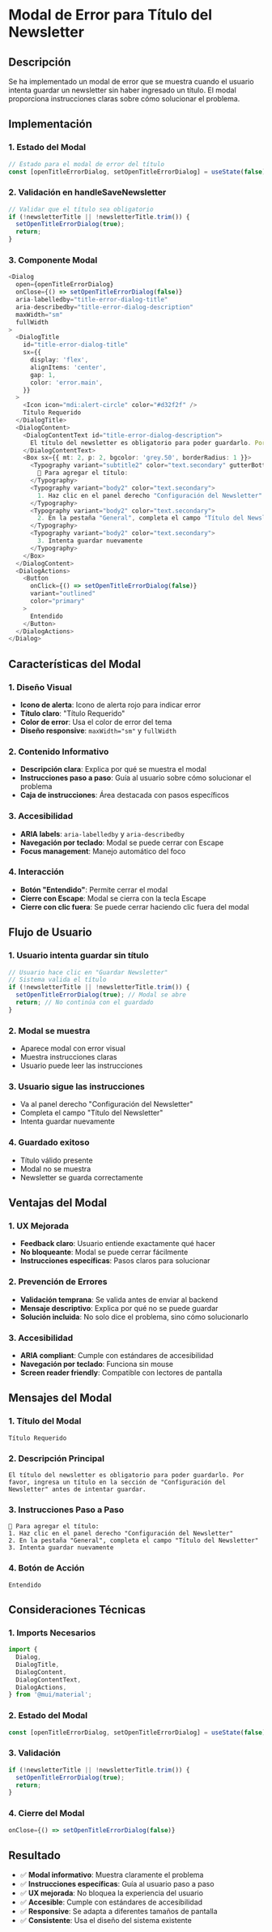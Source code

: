 # Modal de Error para Título del Newsletter

## Descripción

Se ha implementado un modal de error que se muestra cuando el usuario intenta guardar un newsletter sin haber ingresado un título. El modal proporciona instrucciones claras sobre cómo solucionar el problema.

## Implementación

### 1. **Estado del Modal**

```typescript
// Estado para el modal de error del título
const [openTitleErrorDialog, setOpenTitleErrorDialog] = useState(false);
```

### 2. **Validación en handleSaveNewsletter**

```typescript
// Validar que el título sea obligatorio
if (!newsletterTitle || !newsletterTitle.trim()) {
  setOpenTitleErrorDialog(true);
  return;
}
```

### 3. **Componente Modal**

```typescript
<Dialog
  open={openTitleErrorDialog}
  onClose={() => setOpenTitleErrorDialog(false)}
  aria-labelledby="title-error-dialog-title"
  aria-describedby="title-error-dialog-description"
  maxWidth="sm"
  fullWidth
>
  <DialogTitle
    id="title-error-dialog-title"
    sx={{
      display: 'flex',
      alignItems: 'center',
      gap: 1,
      color: 'error.main',
    }}
  >
    <Icon icon="mdi:alert-circle" color="#d32f2f" />
    Título Requerido
  </DialogTitle>
  <DialogContent>
    <DialogContentText id="title-error-dialog-description">
      El título del newsletter es obligatorio para poder guardarlo. Por favor, ingresa un título en la sección de "Configuración del Newsletter" antes de intentar guardar.
    </DialogContentText>
    <Box sx={{ mt: 2, p: 2, bgcolor: 'grey.50', borderRadius: 1 }}>
      <Typography variant="subtitle2" color="text.secondary" gutterBottom>
        📝 Para agregar el título:
      </Typography>
      <Typography variant="body2" color="text.secondary">
        1. Haz clic en el panel derecho "Configuración del Newsletter"
      </Typography>
      <Typography variant="body2" color="text.secondary">
        2. En la pestaña "General", completa el campo "Título del Newsletter"
      </Typography>
      <Typography variant="body2" color="text.secondary">
        3. Intenta guardar nuevamente
      </Typography>
    </Box>
  </DialogContent>
  <DialogActions>
    <Button
      onClick={() => setOpenTitleErrorDialog(false)}
      variant="outlined"
      color="primary"
    >
      Entendido
    </Button>
  </DialogActions>
</Dialog>
```

## Características del Modal

### 1. **Diseño Visual**

- **Icono de alerta**: Icono de alerta rojo para indicar error
- **Título claro**: "Título Requerido"
- **Color de error**: Usa el color de error del tema
- **Diseño responsive**: `maxWidth="sm"` y `fullWidth`

### 2. **Contenido Informativo**

- **Descripción clara**: Explica por qué se muestra el modal
- **Instrucciones paso a paso**: Guía al usuario sobre cómo solucionar el problema
- **Caja de instrucciones**: Área destacada con pasos específicos

### 3. **Accesibilidad**

- **ARIA labels**: `aria-labelledby` y `aria-describedby`
- **Navegación por teclado**: Modal se puede cerrar con Escape
- **Focus management**: Manejo automático del foco

### 4. **Interacción**

- **Botón "Entendido"**: Permite cerrar el modal
- **Cierre con Escape**: Modal se cierra con la tecla Escape
- **Cierre con clic fuera**: Se puede cerrar haciendo clic fuera del modal

## Flujo de Usuario

### 1. **Usuario intenta guardar sin título**

```typescript
// Usuario hace clic en "Guardar Newsletter"
// Sistema valida el título
if (!newsletterTitle || !newsletterTitle.trim()) {
  setOpenTitleErrorDialog(true); // Modal se abre
  return; // No continúa con el guardado
}
```

### 2. **Modal se muestra**

- Aparece modal con error visual
- Muestra instrucciones claras
- Usuario puede leer las instrucciones

### 3. **Usuario sigue las instrucciones**

- Va al panel derecho "Configuración del Newsletter"
- Completa el campo "Título del Newsletter"
- Intenta guardar nuevamente

### 4. **Guardado exitoso**

- Título válido presente
- Modal no se muestra
- Newsletter se guarda correctamente

## Ventajas del Modal

### 1. **UX Mejorada**

- **Feedback claro**: Usuario entiende exactamente qué hacer
- **No bloqueante**: Modal se puede cerrar fácilmente
- **Instrucciones específicas**: Pasos claros para solucionar

### 2. **Prevención de Errores**

- **Validación temprana**: Se valida antes de enviar al backend
- **Mensaje descriptivo**: Explica por qué no se puede guardar
- **Solución incluida**: No solo dice el problema, sino cómo solucionarlo

### 3. **Accesibilidad**

- **ARIA compliant**: Cumple con estándares de accesibilidad
- **Navegación por teclado**: Funciona sin mouse
- **Screen reader friendly**: Compatible con lectores de pantalla

## Mensajes del Modal

### 1. **Título del Modal**

```
Título Requerido
```

### 2. **Descripción Principal**

```
El título del newsletter es obligatorio para poder guardarlo. Por favor, ingresa un título en la sección de "Configuración del Newsletter" antes de intentar guardar.
```

### 3. **Instrucciones Paso a Paso**

```
📝 Para agregar el título:
1. Haz clic en el panel derecho "Configuración del Newsletter"
2. En la pestaña "General", completa el campo "Título del Newsletter"
3. Intenta guardar nuevamente
```

### 4. **Botón de Acción**

```
Entendido
```

## Consideraciones Técnicas

### 1. **Imports Necesarios**

```typescript
import {
  Dialog,
  DialogTitle,
  DialogContent,
  DialogContentText,
  DialogActions,
} from '@mui/material';
```

### 2. **Estado del Modal**

```typescript
const [openTitleErrorDialog, setOpenTitleErrorDialog] = useState(false);
```

### 3. **Validación**

```typescript
if (!newsletterTitle || !newsletterTitle.trim()) {
  setOpenTitleErrorDialog(true);
  return;
}
```

### 4. **Cierre del Modal**

```typescript
onClose={() => setOpenTitleErrorDialog(false)}
```

## Resultado

- ✅ **Modal informativo**: Muestra claramente el problema
- ✅ **Instrucciones específicas**: Guía al usuario paso a paso
- ✅ **UX mejorada**: No bloquea la experiencia del usuario
- ✅ **Accesible**: Cumple con estándares de accesibilidad
- ✅ **Responsive**: Se adapta a diferentes tamaños de pantalla
- ✅ **Consistente**: Usa el diseño del sistema existente
